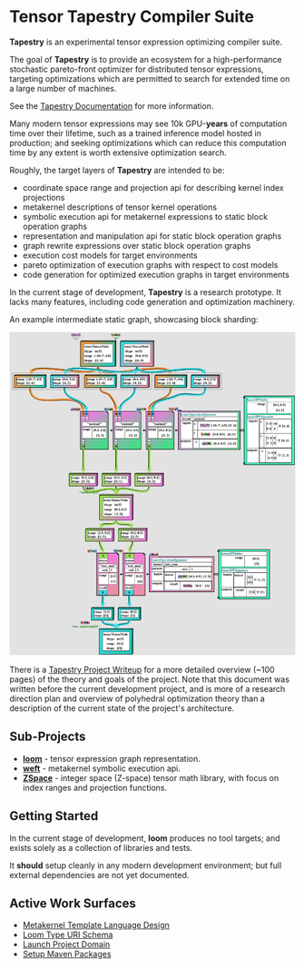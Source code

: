 # Tensor Tapestry Compiler Suite

**Tapestry** is an experimental tensor expression optimizing compiler suite.

The goal of **Tapestry** is to provide an ecosystem for a high-performance stochastic pareto-front
optimizer for distributed tensor expressions, targeting optimizations which are permitted to search
for extended time on a large number of machines.

See the [Tapestry Documentation](docs/README.md) for more information.

Many modern tensor expressions may see 10k GPU-**years** of computation time over their lifetime,
such as a trained inference model hosted in production; and seeking optimizations which can reduce
this computation time by any extent is worth extensive optimization search.

Roughly, the target layers of **Tapestry** are intended to be:

- coordinate space range and projection api for describing kernel index projections
- metakernel descriptions of tensor kernel operations
- symbolic execution api for metakernel expressions to static block operation graphs
- representation and manipulation api for static block operation graphs
- graph rewrite expressions over static block operation graphs
- execution cost models for target environments
- pareto optimization of execution graphs with respect to cost models
- code generation for optimized execution graphs in target environments

In the current stage of development, **Tapestry** is a research prototype. It lacks many features,
including code generation and optimization machinery.

An example intermediate static graph, showcasing block sharding:

<img src="tensortapestry-loom/docs/media/example.svg" width="800"/>

There is a [Tapestry Project Writeup](https://crutcher.github.io/Tapestry/) for a more detailed
overview (~100 pages) of the theory and goals of the project. Note that this document was written
before the current development project, and is more of a research direction plan and overview of
polyhedral optimization theory than a description of the current state of the project's
architecture.

## Sub-Projects

- **[loom](tensortapestry-loom/README.md)** - tensor expression graph representation.
- **[weft](tensortapestry-weft/README.md)** - metakernel symbolic execution api.
- **[ZSpace](tensortapestry-zspace/README.md)** - integer space (Z-space) tensor math library, with
  focus on index ranges and projection functions.

## Getting Started

In the current stage of development, **loom** produces no tool targets; and exists solely as a
collection of libraries and tests.

It **should** setup cleanly in any modern development environment; but full external dependencies
are not yet documented.

## Active Work Surfaces

- [Metakernel Template Language Design](https://github.com/crutcher/loom/issues/2)
- [Loom Type URI Schema](https://github.com/crutcher/loom/issues/3)
- [Launch Project Domain](https://github.com/crutcher/loom/issues/4)
- [Setup Maven Packages](https://github.com/crutcher/loom/issues/5)
